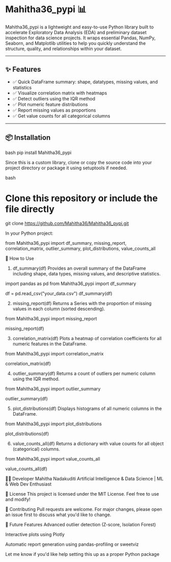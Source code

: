 # Mahitha36_pypi 📊

Mahitha36_pypi is a lightweight and easy-to-use Python library built to accelerate Exploratory Data Analysis (EDA) and preliminary dataset inspection for data science projects. It wraps essential Pandas, NumPy, Seaborn, and Matplotlib utilities to help you quickly understand the structure, quality, and relationships within your dataset.

---

## ✨ Features

- ✅ Quick DataFrame summary: shape, datatypes, missing values, and statistics  
- ✅ Visualize correlation matrix with heatmaps  
- ✅ Detect outliers using the IQR method  
- ✅ Plot numeric feature distributions  
- ✅ Report missing values as proportions  
- ✅ Get value counts for all categorical columns  

---

## 📦 Installation


bash
pip install Mahitha36_pypi


Since this is a custom library, clone or copy the source code into your project directory or package it using setuptools if needed.

bash
# Clone this repository or include the file directly


git clone https://github.com/Mahitha36/Mahitha36_pypi.git

In your Python project:




from Mahitha36_pypi import df_summary, missing_report, correlation_matrix, outlier_summary, plot_distributions, value_counts_all




🧪 How to Use


1. df_summary(df)
Provides an overall summary of the DataFrame including shape, data types, missing values, and descriptive statistics.



import pandas as pd
from Mahitha36_pypi import df_summary

df = pd.read_csv("your_data.csv")
df_summary(df)


2. missing_report(df)
Returns a Series with the proportion of missing values in each column (sorted descending).


from Mahitha36_pypi import missing_report

missing_report(df)


3. correlation_matrix(df)
Plots a heatmap of correlation coefficients for all numeric features in the DataFrame.


from Mahitha36_pypi import correlation_matrix

correlation_matrix(df)



4. outlier_summary(df)
Returns a count of outliers per numeric column using the IQR method.

from Mahitha36_pypi import outlier_summary

outlier_summary(df)


5. plot_distributions(df)
Displays histograms of all numeric columns in the DataFrame.


from Mahitha36_pypi import plot_distributions

plot_distributions(df)


6. value_counts_all(df)
Returns a dictionary with value counts for all object (categorical) columns.


from Mahitha36_pypi import value_counts_all

value_counts_all(df)



🧑‍💻 Developer
Mahitha Nadakuditi
Artificial Intelligence & Data Science | ML & Web Dev Enthusiast

📜 License
This project is licensed under the MIT License. Feel free to use and modify!

🙌 Contributing
Pull requests are welcome. For major changes, please open an issue first to discuss what you'd like to change.

🧠 Future Features
Advanced outlier detection (Z-score, Isolation Forest)

Interactive plots using Plotly

Automatic report generation using pandas-profiling or sweetviz


Let me know if you'd like help setting this up as a proper Python package